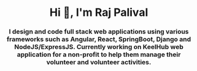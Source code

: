 <h1 align="center">Hi 👋, I'm Raj Palival</h1>
<h3 align="center">I design and code full stack web applications using various frameworks such as Angular, React, SpringBoot, Django and NodeJS/ExpressJS. Currently working on KeelHub web application for a non-profit to help them manage their volunteer and volunteer activities.</h3>
